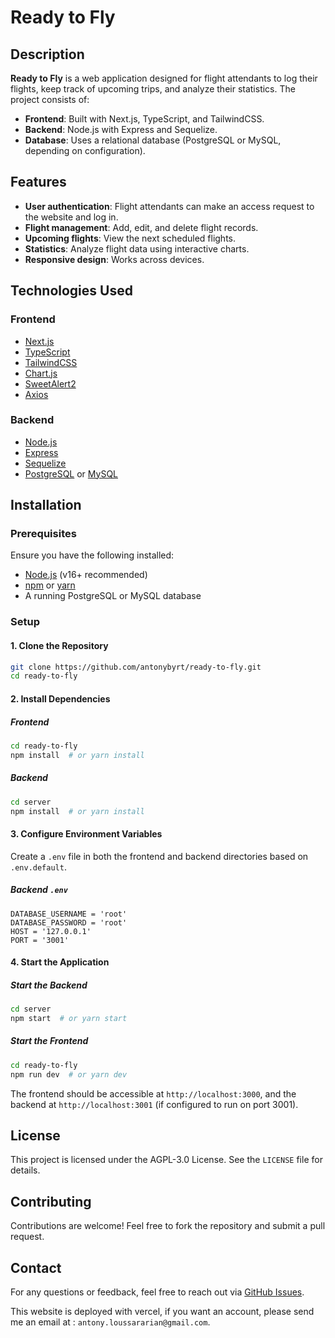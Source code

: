 # Ready to Fly

## Description
**Ready to Fly** is a web application designed for flight attendants to log their flights, keep track of upcoming trips, and analyze their statistics. The project consists of:

- **Frontend**: Built with Next.js, TypeScript, and TailwindCSS.
- **Backend**: Node.js with Express and Sequelize.
- **Database**: Uses a relational database (PostgreSQL or MySQL, depending on configuration).

## Features
- **User authentication**: Flight attendants can make an access request to the website and log in.
- **Flight management**: Add, edit, and delete flight records.
- **Upcoming flights**: View the next scheduled flights.
- **Statistics**: Analyze flight data using interactive charts.
- **Responsive design**: Works across devices.

## Technologies Used
### Frontend
- [Next.js](https://nextjs.org/)
- [TypeScript](https://www.typescriptlang.org/)
- [TailwindCSS](https://tailwindcss.com/)
- [Chart.js](https://www.chartjs.org/)
- [SweetAlert2](https://sweetalert2.github.io/)
- [Axios](https://axios-http.com/)

### Backend
- [Node.js](https://nodejs.org/)
- [Express](https://expressjs.com/)
- [Sequelize](https://sequelize.org/)
- [PostgreSQL](https://www.postgresql.org/) or [MySQL](https://www.mysql.com/)

## Installation
### Prerequisites
Ensure you have the following installed:
- [Node.js](https://nodejs.org/) (v16+ recommended)
- [npm](https://www.npmjs.com/) or [yarn](https://yarnpkg.com/)
- A running PostgreSQL or MySQL database

### Setup
#### 1. Clone the Repository
```sh
git clone https://github.com/antonybyrt/ready-to-fly.git
cd ready-to-fly
```

#### 2. Install Dependencies
##### Frontend
```sh
cd ready-to-fly
npm install  # or yarn install
```

##### Backend
```sh
cd server
npm install  # or yarn install
```

#### 3. Configure Environment Variables
Create a `.env` file in both the frontend and backend directories based on `.env.default`.

##### Backend `.env`
```
DATABASE_USERNAME = 'root'
DATABASE_PASSWORD = 'root'
HOST = '127.0.0.1'
PORT = '3001'
```

#### 4. Start the Application
##### Start the Backend
```sh
cd server
npm start  # or yarn start
```

##### Start the Frontend
```sh
cd ready-to-fly
npm run dev  # or yarn dev
```

The frontend should be accessible at `http://localhost:3000`, and the backend at `http://localhost:3001` (if configured to run on port 3001).

## License
This project is licensed under the AGPL-3.0 License. See the `LICENSE` file for details.

## Contributing
Contributions are welcome! Feel free to fork the repository and submit a pull request.

## Contact
For any questions or feedback, feel free to reach out via [GitHub Issues](https://github.com/antonybyrt/ready-to-fly/issues).

This website is deployed with vercel, if you want an account, please send me an email at : `antony.loussararian@gmail.com`.

